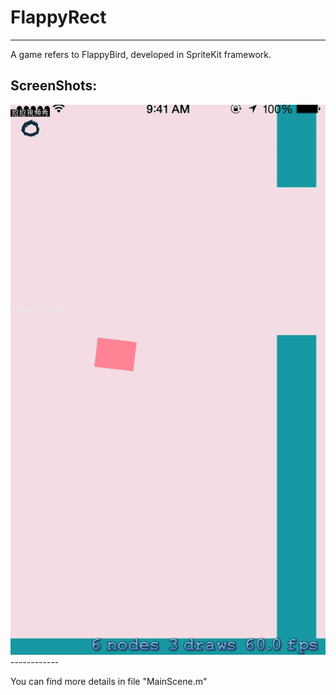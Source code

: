 # FlappyRect
---

A game refers to FlappyBird, developed in SpriteKit framework.

## ScreenShots:

<img src="https://raw.githubusercontent.com/xubinzheng/FlappyRect/master/Gif/demo.gif"/>
------------


You can find more details in file "MainScene.m"



